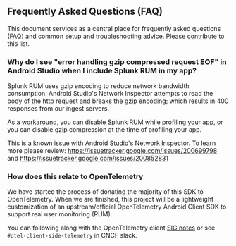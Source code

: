 
## Frequently Asked Questions (FAQ)

This document services as a central place for frequently asked
questions (FAQ) and common setup and troubleshooting advice.
Please [contribute](../CONTRIBUTING.md) to this list.

### Why do I see "error handling gzip compressed request EOF" in Android Studio when I include Splunk RUM in my app?

Splunk RUM uses gzip encoding to reduce network bandwidth consumption. Android Studio's
Network Inspector attempts to read the body of the http request and breaks the gzip
encoding; which results in 400 responses from our ingest servers.

As a workaround, you can disable Splunk RUM while profiling your app, or you can disable
gzip compression at the time of profiling your app.

This is a known issue with Android Studio's Network Inspector.
To learn more please review: https://issuetracker.google.com/issues/200699798 and https://issuetracker.google.com/issues/200852831

### How does this relate to OpenTelemetry

We have started the process of donating the majority of this SDK to OpenTelemetry.
When we are finished, this project will be a lightweight customization of an upstream/official
OpenTelemetry Android Client SDK to support real user monitoring (RUM).

You can following along with the OpenTelemetry client
[SIG notes](https://docs.google.com/document/d/16Vsdh-DM72AfMg_FIt9yT9ExEWF4A_vRbQ3jRNBe09w/edit#heading=h.yplevr950565)
or see `#otel-client-side-telemetry` in CNCF slack.  

